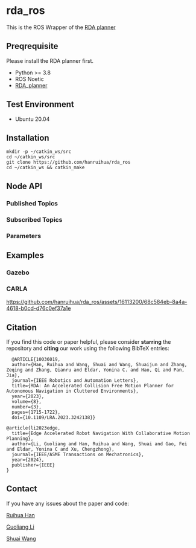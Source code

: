 # rda_ros

This is the ROS Wrapper of the [RDA planner](https://github.com/hanruihua/RDA-planner)

## Preqrequisite

Please install the RDA planner first.

- Python >= 3.8
- ROS Noetic
- [RDA_planner](https://github.com/hanruihua/RDA_planner)

## Test Environment 
- Ubuntu 20.04

## Installation

```
mkdir -p ~/catkin_ws/src
cd ~/catkin_ws/src
git clone https://github.com/hanruihua/rda_ros
cd ~/catkin_ws && catkin_make
```

## Node API

### Published Topics

### Subscribed Topics


### Parameters

## Examples

### Gazebo


### CARLA


https://github.com/hanruihua/rda_ros/assets/16113200/68c584eb-8a4a-4618-b0cd-d76c0ef37a1e


## Citation

If you find this code or paper helpful, please consider **starring** the repository and **citing** our work using the following BibTeX entries:

```
  @ARTICLE{10036019,
  author={Han, Ruihua and Wang, Shuai and Wang, Shuaijun and Zhang, Zeqing and Zhang, Qianru and Eldar, Yonina C. and Hao, Qi and Pan, Jia},
  journal={IEEE Robotics and Automation Letters}, 
  title={RDA: An Accelerated Collision Free Motion Planner for Autonomous Navigation in Cluttered Environments}, 
  year={2023},
  volume={8},
  number={3},
  pages={1715-1722},
  doi={10.1109/LRA.2023.3242138}}

```

```
@article{li2023edge,
  title={Edge Accelerated Robot Navigation With Collaborative Motion Planning},
  author={Li, Guoliang and Han, Ruihua and Wang, Shuai and Gao, Fei and Eldar, Yonina C and Xu, Chengzhong},
  journal={IEEE/ASME Transactions on Mechatronics},
  year={2024},
  publisher={IEEE}
}
```

## Contact

If you have any issues about the paper and code:

[Ruihua Han](https://github.com/hanruihua)

[Guoliang Li](https://github.com/GuoliangLI1998)

[Shuai Wang](https://github.com/bearswang)
